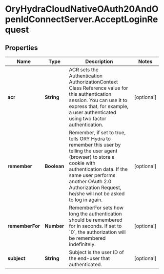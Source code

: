 # OryHydraCloudNativeOAuth20AndOpenIdConnectServer.AcceptLoginRequest

## Properties
Name | Type | Description | Notes
------------ | ------------- | ------------- | -------------
**acr** | **String** | ACR sets the Authentication AuthorizationContext Class Reference value for this authentication session. You can use it to express that, for example, a user authenticated using two factor authentication. | [optional] 
**remember** | **Boolean** | Remember, if set to true, tells ORY Hydra to remember this user by telling the user agent (browser) to store a cookie with authentication data. If the same user performs another OAuth 2.0 Authorization Request, he/she will not be asked to log in again. | [optional] 
**rememberFor** | **Number** | RememberFor sets how long the authentication should be remembered for in seconds. If set to &#x60;0&#x60;, the authorization will be remembered indefinitely. | [optional] 
**subject** | **String** | Subject is the user ID of the end-user that authenticated. | [optional] 


